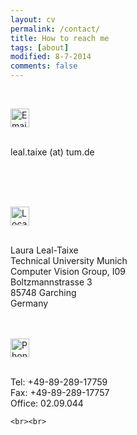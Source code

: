 ```yaml
---
layout: cv
permalink: /contact/
title: How to reach me
tags: [about]
modified: 8-7-2014
comments: false
---
```



<section>

<br>

<img src="{{ site.url }}/images/contact/email.png" alt="Email" width="30"> <br><br>

leal.taixe (at) tum.de

<br>
<br><br>

  <img src="{{ site.url }}/images/contact/location.png" alt="Location" width="30"> <br><br>

Laura Leal-Taixe <br>
Technical University Munich<br>
Computer Vision Group, I09<br>
Boltzmannstrasse 3<br>
 85748 Garching<br>
 Germany<br>
 
<br><br> 
<img src="{{ site.url }}/images/contact/phone.png" alt="Phone" width="30"> <br><br>

Tel: +49-89-289-17759<br>
Fax: +49-89-289-17757<br>
Office: 02.09.044<br>
 
  
  

    
    <br><br>
</section>

    
    

